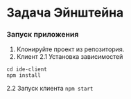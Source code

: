 # Задача Эйнштейна

### Запуск приложения
1. Клонируйте проект из репозитория.
2. Клиент
2.1 Установка зависимостей
```
cd ide-client
npm install
```
2.2 Запуск клиента
```npm start ```
